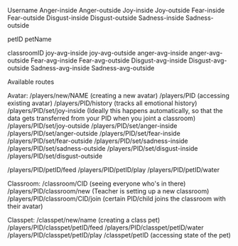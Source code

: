 Username
Anger-inside
Anger-outside
Joy-inside
Joy-outside
Fear-inside
Fear-outside
Disgust-inside
Disgust-outside
Sadness-inside
Sadness-outside

petID
petName

classroomID
joy-avg-inside
joy-avg-outside
anger-avg-inside
anger-avg-outside
Fear-avg-inside
Fear-avg-outside
Disgust-avg-inside
Disgust-avg-outside
Sadness-avg-inside
Sadness-avg-outside

Available routes

Avatar:
/players/new/NAME (creating a new avatar)
/players/PID (accessing existing avatar)
/players/PID/history (tracks all emotional history)
/players/PID/set/joy-inside (Ideally this happens automatically, so that the data gets transferred from your PID when you joint a classroom)
/players/PID/set/joy-outside 
/players/PID/set/anger-inside 
/players/PID/set/anger-outside 
/players/PID/set/fear-inside 
/players/PID/set/fear-outside 
/players/PID/set/sadness-inside 
/players/PID/set/sadness-outside 
/players/PID/set/disgust-inside 
/players/PID/set/disgust-outside 

/players/PID/petID/feed
/players/PID/petID/play
/players/PID/petID/water


Classroom:
/classroom/CID (seeing everyone who's in there)
/players/PID/classroom/new (Teacher is setting up a new classroom)
/players/PID/classroom/CID/join (certain PID/child joins the classroom with their avatar)

Classpet:
/classpet/new/name (creating a class pet)
/players/PID/classpet/petID/feed
/players/PID/classpet/petID/water
/players/PID/classpet/petID/play
/classpet/petID (accessing state of the pet)
